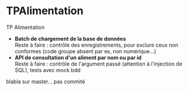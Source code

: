 # TPAlimentation
TP Alimentation 
- <strong>Batch de chargement de la base de données</strong></br>
  Reste à faire : contrôle des enregistrements, pour exclure ceux non conformes (code groupe absent par ex, non numérique...)
- <strong>API de consultation d'un aliment par nom ou par id </strong></br>
  Reste à faire : contrôle de l'argument passé (attention à l'injection de SQL), tests avec mock bdd

blabla sur master... pas commité


